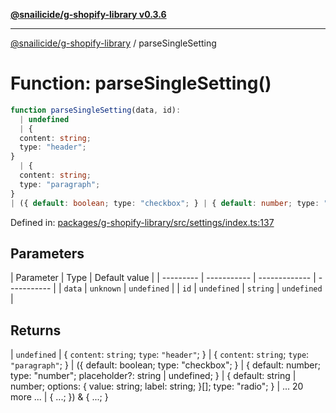 [**@snailicide/g-shopify-library v0.3.6**](../README.md)

---

[@snailicide/g-shopify-library](../README.md) / parseSingleSetting

# Function: parseSingleSetting()

```ts
function parseSingleSetting(data, id):
  | undefined
  | {
  content: string;
  type: "header";
}
  | {
  content: string;
  type: "paragraph";
}
| ({ default: boolean; type: "checkbox"; } | { default: number; type: "number"; placeholder?: string | undefined; } | { default: string | number; options: { value: string; label: string; }[]; type: "radio"; } | ... 20 more ... | { ...; }) & { ...; };
```

Defined in:
[packages/g-shopify-library/src/settings/index.ts:137](https://github.com/gbtunney/snailicide-monorepo/blob/master/packages/g-shopify-library/src/settings/index.ts#L137)

## Parameters

| Parameter | Type        | Default value |
| --------- | ----------- | ------------- | ----------- |
| `data`    | `unknown`   | `undefined`   |
| `id`      | `undefined` | `string`      | `undefined` |

## Returns

| `undefined` | { `content`: `string`; `type`: `"header"`; } | { `content`:
`string`; `type`: `"paragraph"`; } | ({ default: boolean; type: "checkbox"; } |
{ default: number; type: "number"; placeholder?: string | undefined; } | {
default: string | number; options: { value: string; label: string; }\[]; type:
"radio"; } | ... 20 more ... | { ...; }) & { ...; }
